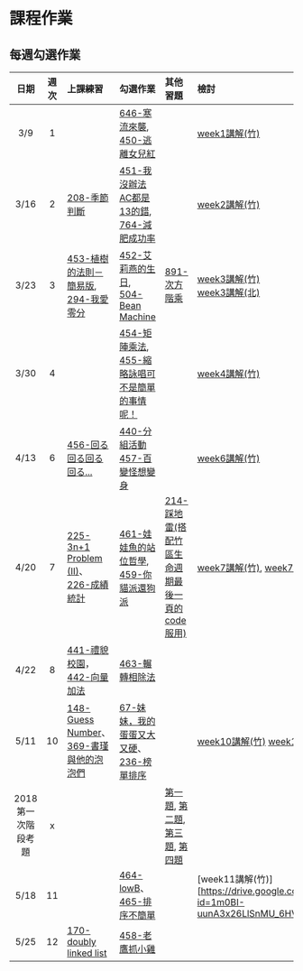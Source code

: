 # 課程作業

## 每週勾選作業

| 日期  | 週次 | 上課練習                                 | 勾選作業               | 其他習題                                  | 檢討               |
| :---: | :--: | :--------------------------------------- | :----------------- | :----------------------------------- | :--------------- |
| 3/9 | 1 | |[646-寒流來襲][646], [450-逃離女兒紅][450] || [week1講解(竹)][hc-week1] |
| 3/16 | 2 | [208-季節判斷][208] | [451-我沒辦法AC都是13的錯][451], [764-減肥成功率][764]||[week2講解(竹)][hc-week2] |
| 3/23 | 3 | [453-植樹的法則－簡易版][453], [294-我愛零分][294] | [452-艾莉燕的生日][452], [504-Bean Machine][504] | [891-次方階乘][891] | [week3講解(竹)][hc-week3] <br> [week3講解(北)][tp-week3]|
| 3/30 | 4 | | [454-矩陣乘法][454], [455-縮略詠唱可不是簡單的事情呢！][455] | |[week4講解(竹)][hc-week4] |
| 4/13 | 6 | [456-回る回る回る回る...][456]| [440-分組活動][440] [457-百變怪想變身][457]| | [week6講解(竹)][hc-week6] |
| 4/20 | 7 | [225-3n+1 Problem (II)][225]、[226-成績統計][226] | [461-娃娃魚的站位哲學][461], [459-你貓派還狗派][459]| [214-踩地雷(搭配竹區生命週期最後一頁的code服用)][214] | [week7講解(竹)][hc-week7], [week7講解(北)][tp-week7]  |
| 4/22 | 8 | [441-禮貌校園][441]，[442-向量加法][442] | [463-輾轉相除法][463] | | |
| 5/11 | 10 | [148-Guess Number][148]、[369-書瑾與他的泡泡們][369] | [67-妹妹，我的蛋蛋又大又硬][67]、[236-榜單排序][236] | | [week10講解(竹)][hc-week10] [week10講解(北)][tp-week10] |
| 2018第一次階段考題 | x | | | [第一題](https://neoj.sprout.tw/problem/8000/), [第二題](https://neoj.sprout.tw/problem/7878/), [第三題](https://neoj.sprout.tw/problem/3104/), [第四題](https://neoj.sprout.tw/problem/420/) |
| 5/18 | 11 | | [464-lowB][464]、[465-排序不簡單][465] | | [week11講解(竹)][https://drive.google.com/open?id=1m0BI-uunA3x26LlSnMU_6HVvxG_NZ12Q] |
| 5/25 | 12 | [170-doubly linked list][170] | [458-老鷹抓小雞][458] | |


[67]:https://neoj.sprout.tw/problem/67/
[148]:https://neoj.sprout.tw/problem/148/
[208]:https://neoj.sprout.tw/problem/208/
[214]:https://neoj.sprout.tw/problem/214/
[225]:https://neoj.sprout.tw/problem/225/
[226]:https://neoj.sprout.tw/problem/226/
[236]:https://neoj.sprout.tw/problem/236/
[294]:https://neoj.sprout.tw/problem/294/
[369]:https://neoj.sprout.tw/problem/369/
[440]:https://neoj.sprout.tw/problem/440/
[441]:https://neoj.sprout.tw/problem/441/
[442]:https://neoj.sprout.tw/problem/442/
[450]:https://neoj.sprout.tw/problem/450/
[451]:https://neoj.sprout.tw/problem/451/
[452]:https://neoj.sprout.tw/problem/452/
[453]:https://neoj.sprout.tw/problem/453/
[454]:https://neoj.sprout.tw/problem/454/
[455]:https://neoj.sprout.tw/problem/455/
[456]:https://neoj.sprout.tw/problem/456/
[457]:https://neoj.sprout.tw/problem/457/
[459]:https://neoj.sprout.tw/problem/459/
[461]:https://neoj.sprout.tw/problem/461/
[463]:https://neoj.sprout.tw/problem/463/
[464]:https://neoj.sprout.tw/problem/464/
[465]:https://neoj.sprout.tw/problem/465/
[504]:https://neoj.sprout.tw/problem/504/
[646]:https://neoj.sprout.tw/problem/646/
[764]:https://neoj.sprout.tw/problem/764/
[891]:https://neoj.sprout.tw/problem/891/
[170]:https://neoj.sprout.tw/problem/170/
[458]:https://neoj.sprout.tw/problem/458/


[hc-week1]:https://drive.google.com/file/d/1SLGuJ7n766uQDXxgtrGUguRQDDS-AHWJ/view?usp=sharing
[hc-week2]:https://drive.google.com/file/d/10IfYFGB15VsQAJ_syIaGXxQFDqeKj4of/view?usp=sharing
[hc-week3]:https://drive.google.com/open?id=1_1Ey7wr3WaGCd8y7ZeQEbJglqZbxC6dy
[hc-week4]:https://drive.google.com/file/d/1GX8eQy47MHxKugDj0qOG0mqT5R1EQpnW/view?usp=sharing
[hc-week6]:https://hackmd.io/WlS-aiq4QJaLGG4nzhGcxg?view
[hc-week7]:https://drive.google.com/open?id=1t01aalbwWdIBB6a-iahY8pt6Bd44ekvq
[hc-week10]:https://hackmd.io/gOvA4Rj3Q46CjZK1HNALzw

[tp-week3]:https://drive.google.com/file/d/1vjRO1x5uMb3XapktBenMZ1ti8OArbYMR/view?usp=sharing
[tp-week7]:https://www.csie.ntu.edu.tw/~b06902029/reveal.js/Sprout/2019/459-Analyze/#/
[tp-week10]:https://hackmd.io/p/rkmciYJIE#
